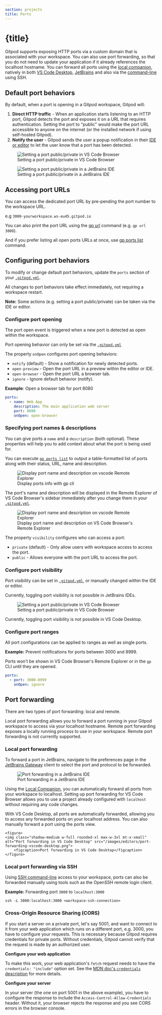 ```yaml
---
section: projects
title: Ports
---
```


<script context="module">
  export const prerender = true;
  import IdeToggle from "$lib/components/docs/ide-toggle.svelte";
</script>

# {title}

Gitpod supports exposing HTTP ports via a custom domain that is associated with your workspace. You can also use port forwarding, so that you do not need to update your application if it already references the localhost hostname. You can forward all ports using the [local companion](/docs/references/ides-and-editors/local-companion), natively in both [VS Code Desktop](/docs/references/ides-and-editors/vscode), [JetBrains](/docs/references/ides-and-editors/jetbrains-gateway) and also via the [command-line](/docs/references/ides-and-editors/command-line) using SSH.

## Default port behaviors

By default, when a port is opening in a Gitpod workspace, Gitpod will:

1. **Direct HTTP traffic** - When an application starts listening to an HTTP port, Gitpod detects the port and exposes it on a URL that requires authentication. Setting the port to "public" would make the port URL accessible to anyone on the internet (or the installed network if using self-hosted Gitpod).
1. **Notify the user** - Gitpod sends the user a popup notification in their [IDE or editor](/docs/references/ides-and-editors) to let the user know that a port has been detected.

<figure>
<img class="shadow-medium w-full rounded-xl max-w-3xl mt-x-small" alt="Setting a port public/private in VS Code Browser" src="/images/editors/port-notification-vscode.png">
    <figcaption>Setting a port public/private in VS Code Browser</figcaption>
</figure>

<figure>
<img class="shadow-medium w-full rounded-xl max-w-3xl mt-x-small" alt="Setting a port public/private in a JetBrains IDE" src="/images/jetbrains-gateway/jetbrains-notification.png">
    <figcaption>Setting a port public/private in a JetBrains IDE</figcaption>
</figure>

## Accessing port URLs

You can access the dedicated port URL by pre-pending the port number to the workspace URL.

e.g `3000-yourworkspace.ws-eu45.gitpod.io`

You can also print the port URL using the [gp url](/docs/command-line-interface) command (e.g. `gp url 3000`).

And if you prefer listing all open ports URLs at once, use [gp ports list](/docs/command-line-interface) command.

## Configuring port behaviors

To modify or change default port behaviors, update the `ports` section of your [`.gitpod.yml`](/docs/references/gitpod-yml).

All changes to port behaviors take effect immediately, not requiring a workspace restart.

**Note:** Some actions (e.g. setting a port public/private) can be taken via the IDE or editor.

### Configure port opening

The port open event is triggered when a new port is detected as open within the workspace.

Port opening behavior can only be set via the [`.gitpod.yml`](/docs/references/gitpod-yml)

The property `onOpen` configures port opening behaviors:

- `notify` (default) - Show a notification for newly detected ports.
- `open-preview` - Open the port URL in a preview within the editor or IDE.
- `open-browser` - Open the port URL a browser tab.
- `ignore` - Ignore default behavior (notify).

**Example**: Open a browser tab for port 8080

```yaml
ports:
  - name: Web App
    description: The main application web server
    port: 8080
    onOpen: open-browser
```

### Specifying port names & descriptions

You can give ports a `name` and a `description` (both optional). These properties will help you to add context about what the port is being used for.

You can execute [`gp ports list`](/docs/command-line-interface#list-1) to output a table-formatted list of ports along with their status, URL, name and description.

<figure>
    <img class="shadow-medium w-full rounded-xl max-w-3xl mt-x-small" alt="Display port name and description on vscode Remote Explorer" src="/images/docs/ports-with-name-cmd.png" />
    <figcaption>Display ports info with gp cli</figcaption>
</figure>

The port's name and description will be displayed in the Remote Explorer of VS Code Browser's sidebar immediately after you change them in your [`.gitpod.yml`](/docs/references/gitpod-yml).

<figure>
    <img class="shadow-medium w-full rounded-xl max-w-3xl mt-x-small" alt="Display port name and description on vscode Remote Explorer" src="/images/docs/ports-with-name-vscode.png" />
    <figcaption>Display port name and description on VS Code Browser's Remote Explorer</figcaption>
</figure>

The property `visibility` configures who can access a port:

- `private` (default) - Only allow users with workspace access to access the port.
- `public` - Allows everyone with the port URL to access the port.

### Configure port visibility

Port visibility can be set in [`.gitpod.yml`](/docs/references/gitpod-yml), or manually changed within the IDE or editor.

<IdeToggle id="ide-toggle-ports">

<div slot="jetbrains">
    Currently, toggling port visibility is not possible in JetBrains IDEs.
</div>

<div slot="vscodebrowser">
    <figure>
    <img class="shadow-medium w-full rounded-xl max-w-3xl mt-x-small" alt="Setting a port public/private in VS Code Browser" src="/images/editors/toggle-port-visibility-vscode.png">
        <figcaption>Setting a port public/private in VS Code Browser</figcaption>
    </figure>
</div>

<div slot="vscodedesktop">
    Currently, toggling port visibility is not possible in VS Code Desktop.
</div>

</IdeToggle>

### Configure port ranges

All port configurations can be applied to ranges as well as single ports.

**Example:** Prevent notifications for ports between 3000 and 8999.

Ports won't be shown in VS Code Browser's Remote Explorer or in the `gp` CLI until they are opened.

```yaml
ports:
  - port: 3000-8999
    onOpen: ignore
```

## Port forwarding

There are two types of port forwarding: local and remote.

Local port forwarding allows you to forward a port running in your Gitpod workspace to access via your localhost hostname. Remote port forwarding exposes a locally running process to use in your workspace. Remote port forwarding is not currently supported.

### Local port forwarding

<IdeToggle id="ide-toggle-ports">

<div slot="jetbrains">
    <p>To forward a port in JetBrains, navigate to the preferences page in the <a href="/docs/references/ides-and-editors/jetbrains-gateway">JetBrains Gateway</a> client to select the port and protocol to be forwarded.</p>
    <figure>
    <img class="shadow-medium w-full rounded-xl max-w-3xl mt-x-small" alt="Port forwarding in a JetBrains IDE" src="/images/jetbrains-gateway/port-forward-jetbrains.png">
        <figcaption>Port forwarding in a JetBrains IDE</figcaption>
    </figure>
</div>

<div slot="vscodebrowser">
    <p>Using the <a href="/docs/references/ides-and-editors/local-companion">Local Companion</a>, you can automatically forward all ports from your workspace to localhost. Setting up port forwarding for VS Code Browser allows you to use a project already configured with <code>localhost</code> without requiring any code changes.</p>
</div>

<div slot="vscodedesktop">
    <p>With VS Code Desktop, all ports are automatically forwarded, allowing you to access any forwarded ports on your localhost address. You can also manually forward a port using the ports view.</p>

    <figure>
    <img class="shadow-medium w-full rounded-xl max-w-3xl mt-x-small" alt="Port forwarding in VS Code Desktop" src="/images/editors/port-forwarding-vscode-desktop.png">
        <figcaption>Port forwarding in VS Code Desktop</figcaption>
    </figure>

</div>

</IdeToggle>

### Local port forwarding via SSH

Using [SSH command-line](/docs/references/ides-and-editors/command-line) access to your workspace, ports can also be forwarded manually using tools such as the OpenSSH remote login client.

**Example:** Forwarding port `3000` to `localhost:3000`

`ssh -L 3000:localhost:3000 <workspace-ssh-connection>`

### Cross-Origin Resource Sharing (CORS)

If you start a server on a private port, let's say 5001, and want to connect to it from your web application which runs on a different port, e.g. 3000, you have to configure your requests. This is necessary because Gitpod requires credentials for private ports. Without credentials, Gitpod cannot verify that the request is made by an authorized user.

**Configure your web application**

To make this work, your web application's `fetch` request needs to have the `credentials: "include"` option set. See the [MDN doc's `credentials` description](https://developer.mozilla.org/en-US/docs/Web/API/fetch) for more details.

**Configure your server**

In your server (the one on port 5001 in the above example), you have to configure the response to include the `Access-Control-Allow-Credentials` header. Without it, your browser rejects the response and you see CORS errors in the browser console.
